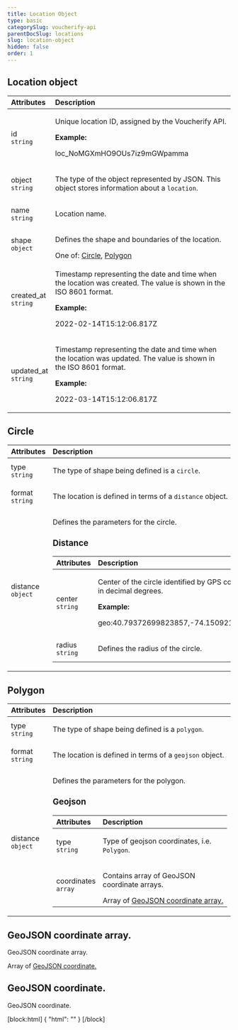 ```yaml
---
title: Location Object
type: basic
categorySlug: voucherify-api
parentDocSlug: locations
slug: location-object
hidden: false
order: 1
---
```


## Location object
| Attributes |  Description |
|:-----|:--------|
| id</br>`string` | <p>Unique location ID, assigned by the Voucherify API.</p> **Example:** <p>loc_NoMGXmHO9OUs7iz9mGWpamma</p> |
| object</br>`string` | <p>The type of the object represented by JSON. This object stores information about a <code>location</code>.</p> |
| name</br>`string` | <p>Location name.</p> |
| shape</br>`object` | <p>Defines the shape and boundaries of the location.</p> One of: [Circle](#circle), [Polygon](#polygon) |
| created_at</br>`string` | <p>Timestamp representing the date and time when the location was created. The value is shown in the ISO 8601 format.</p> **Example:** <p>2022-02-14T15:12:06.817Z</p> |
| updated_at</br>`string` | <p>Timestamp representing the date and time when the location was updated. The value is shown in the ISO 8601 format.</p> **Example:** <p>2022-03-14T15:12:06.817Z</p> |

## Circle
| Attributes |  Description |
|:-----|:--------|
| type</br>`string` | <p>The type of shape being defined is a <code>circle</code>.</p> |
| format</br>`string` | <p>The location is defined in terms of a <code>distance</code> object.</p> |
| distance</br>`object` | <p>Defines the parameters for the circle.</p> <h3>Distance</h3><table><thead><tr><th style="text-align:left">Attributes</th><th style="text-align:left">Description</th></tr></thead><tbody><tr><td style="text-align:left">center</br><code>string</code></td><td style="text-align:left"><p>Center of the circle identified by GPS coordinates in decimal degrees.</p> <strong>Example:</strong> <p>geo:40.79372699823857,-74.15092132694554</p></td></tr><tr><td style="text-align:left">radius</br><code>string</code></td><td style="text-align:left"><p>Defines the radius of the circle.</p></td></tr></tbody></table> |

## Polygon
| Attributes |  Description |
|:-----|:--------|
| type</br>`string` | <p>The type of shape being defined is a <code>polygon</code>.</p> |
| format</br>`string` | <p>The location is defined in terms of a <code>geojson</code> object.</p> |
| distance</br>`object` | <p>Defines the parameters for the polygon.</p> <h3>Geojson</h3><table><thead><tr><th style="text-align:left">Attributes</th><th style="text-align:left">Description</th></tr></thead><tbody><tr><td style="text-align:left">type</br><code>string</code></td><td style="text-align:left"><p>Type of geojson coordinates, i.e. <code>Polygon</code>.</p></td></tr><tr><td style="text-align:left">coordinates</br><code>array</code></td><td style="text-align:left"><p>Contains array of GeoJSON coordinate arrays.</p> Array of <a href="#geojson-coordinate-array.">GeoJSON coordinate array.</a></td></tr></tbody></table> |

## GeoJSON coordinate array.
<p>GeoJSON coordinate array.</p>

Array of [GeoJSON coordinate.](#geojson-coordinate.)

## GeoJSON coordinate.
<p>GeoJSON coordinate.</p>

[block:html]
{
  "html": "<style>\n[title=\"Toggle library\"] { \n  display: none; }\n.LanguagePicker-divider { \n  display: none; }\n.Playground-section3VTXuaYZivJK > .APISectionHeader3LN_-QIR0m7x {\n  display: none; }\n.LanguagePicker-languages1qVVo_v6AlP9 {\n  display: none; }\n.headline-container-article-info2GaOf2jMpV0r {\n  display: none; }\n.APISectionHeader3LN_-QIR0m7x {\n  display: none; }\n.APIResponseSchemaPicker-label3XMQ9E-slNcS {\n  display: none; }\n.PlaygroundC7DInM9NFvBg {\n  display: none; }\n.Modal-Header3VPrQs3MUWWd {\n  display: none; }\n.rm-ReferenceMain .rm-Article {\n  max-width: 2000px; }\n</style>"
}
[/block]
